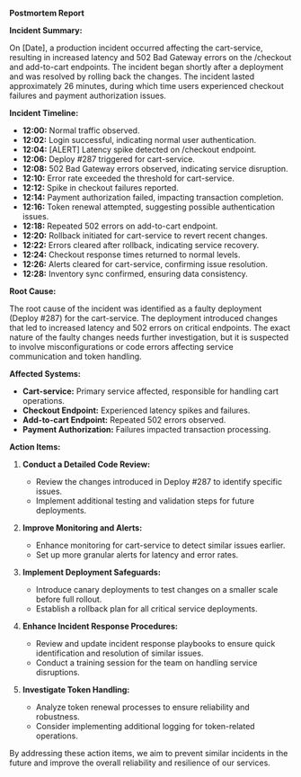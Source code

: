**Postmortem Report**

**Incident Summary:**

On [Date], a production incident occurred affecting the cart-service, resulting in increased latency and 502 Bad Gateway errors on the /checkout and add-to-cart endpoints. The incident began shortly after a deployment and was resolved by rolling back the changes. The incident lasted approximately 26 minutes, during which time users experienced checkout failures and payment authorization issues.

**Incident Timeline:**

- **12:00:** Normal traffic observed.
- **12:02:** Login successful, indicating normal user authentication.
- **12:04:** [ALERT] Latency spike detected on /checkout endpoint.
- **12:06:** Deploy #287 triggered for cart-service.
- **12:08:** 502 Bad Gateway errors observed, indicating service disruption.
- **12:10:** Error rate exceeded the threshold for cart-service.
- **12:12:** Spike in checkout failures reported.
- **12:14:** Payment authorization failed, impacting transaction completion.
- **12:16:** Token renewal attempted, suggesting possible authentication issues.
- **12:18:** Repeated 502 errors on add-to-cart endpoint.
- **12:20:** Rollback initiated for cart-service to revert recent changes.
- **12:22:** Errors cleared after rollback, indicating service recovery.
- **12:24:** Checkout response times returned to normal levels.
- **12:26:** Alerts cleared for cart-service, confirming issue resolution.
- **12:28:** Inventory sync confirmed, ensuring data consistency.

**Root Cause:**

The root cause of the incident was identified as a faulty deployment (Deploy #287) for the cart-service. The deployment introduced changes that led to increased latency and 502 errors on critical endpoints. The exact nature of the faulty changes needs further investigation, but it is suspected to involve misconfigurations or code errors affecting service communication and token handling.

**Affected Systems:**

- **Cart-service:** Primary service affected, responsible for handling cart operations.
- **Checkout Endpoint:** Experienced latency spikes and failures.
- **Add-to-cart Endpoint:** Repeated 502 errors observed.
- **Payment Authorization:** Failures impacted transaction processing.

**Action Items:**

1. **Conduct a Detailed Code Review:**
   - Review the changes introduced in Deploy #287 to identify specific issues.
   - Implement additional testing and validation steps for future deployments.

2. **Improve Monitoring and Alerts:**
   - Enhance monitoring for cart-service to detect similar issues earlier.
   - Set up more granular alerts for latency and error rates.

3. **Implement Deployment Safeguards:**
   - Introduce canary deployments to test changes on a smaller scale before full rollout.
   - Establish a rollback plan for all critical service deployments.

4. **Enhance Incident Response Procedures:**
   - Review and update incident response playbooks to ensure quick identification and resolution of similar issues.
   - Conduct a training session for the team on handling service disruptions.

5. **Investigate Token Handling:**
   - Analyze token renewal processes to ensure reliability and robustness.
   - Consider implementing additional logging for token-related operations.

By addressing these action items, we aim to prevent similar incidents in the future and improve the overall reliability and resilience of our services.